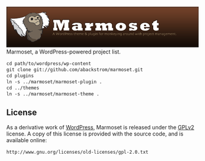 ![Marmoset](https://github.com/abackstrom/marmoset/raw/master/marmoset-theme/images/banner.png)
Marmoset, a WordPress-powered project list.

	cd path/to/wordpress/wp-content
    git clone git://github.com/abackstrom/marmoset.git
	cd plugins
	ln -s ../marmoset/marmoset-plugin .
	cd ../themes
	ln -s ../marmoset/marmoset-theme .

License
-------

As a derivative work of [WordPress](http://wordpress.org/), Marmoset is released under
the [GPLv2](http://www.gnu.org/licenses/old-licenses/gpl-2.0.txt) license. A copy
of this license is provided with the source code, and is available online:

	http://www.gnu.org/licenses/old-licenses/gpl-2.0.txt
